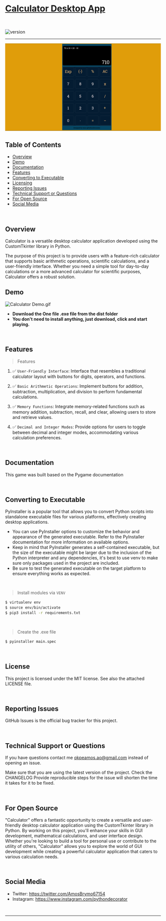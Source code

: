 # [Calculator Desktop App](https://github.com/PythonDecorator)

<br />

![version](https://img.shields.io/badge/version-1.0.0-blue.svg)

--- 
![Thumbnail.png](demo%2FThumbnail.png)
## Table of Contents

* [Overview](#overview)
* [Demo](#demo)
* [Documentation](#documentation)
* [Features](#features)
* [Converting to Executable](#converting-to-executable)
* [Licensing](#license)
* [Reporting Issues](#reporting-issues)
* [Technical Support or Questions](#technical-support-or-questions)
* [For Open Source](#For-open-source)
* [Social Media](#Social-media)

<br />

## Overview

Calculator is a versatile desktop calculator application developed using the CustomTkinter library in Python.

The purpose of this project is to provide users with a feature-rich calculator that supports basic arithmetic
operations, scientific calculations, and a user-friendly interface. Whether you need a simple tool for day-to-day
calculations or a more advanced calculator for scientific purposes, Calculator offers a robust solution.

## Demo

![Calculator Demo.gif](demo%2FCalculator%20Demo.gif)

- **Download the One file .exe file from the dist folder**
- **You don't need to install anything, just download, click and start playing.**

<br />

## Features

> Features

1. ✅ `User-Friendly Interface`: Interface that resembles a traditional calculator layout with buttons for digits,
   operators, and functions.

2. ✅ `Basic Arithmetic Operations`: Implement buttons for addition, subtraction, multiplication, and division to perform
   fundamental calculations.

3. ✅ `Memory Functions`: Integrate memory-related functions such as memory addition, subtraction, recall, and clear,
   allowing users to store and retrieve values.

4. ✅ `Decimal and Integer Modes`: Provide options for users to toggle between decimal and integer modes, accommodating
   various calculation preferences.


<br />

## Documentation

This game was built based on the Pygame documentation

<br />

## Converting to Executable

PyInstaller is a popular tool that allows you to convert Python scripts into standalone executable files for various
platforms, effectively creating desktop applications.

- You can use PyInstaller options to customize the behavior and appearance of the generated executable. Refer to the
  PyInstaller documentation for more information on available options.
- Keep in mind that PyInstaller generates a self-contained executable, but the size of the executable might be larger
  due
  to the inclusion of the Python interpreter and any dependencies, it's best to use venv to make sure only packages used
  in the
  project are included.
- Be sure to test the generated executable on the
  target platform to ensure everything works as expected.

<br />

> Install modules via `VENV`

```bash
$ virtualenv env
$ source env/bin/activate
$ pip3 install -r requirements.txt
```

<br />

> Create the .exe file

```bash
$ pyinstaller main.spec 
```

<br />

## License

This project is licensed under the MIT license. See also the attached LICENSE file.

<br />

## Reporting Issues

GitHub Issues is the official bug tracker for this project.

<br />

## Technical Support or Questions

If you have questions contact me okpeamos.ao@gmail.com instead of opening an issue.

Make sure that you are using the latest version of the project. Check the CHANGELOG
Provide reproducible steps for the issue will shorten the time it takes for it to be fixed.

<br />

## For Open Source

"Calculator" offers a fantastic opportunity to create a versatile and user-friendly desktop calculator application using
the CustomTkinter library in Python. By working on this project, you'll enhance your skills in GUI development,
mathematical calculations, and user interface design. Whether you're looking to build a tool for personal use or
contribute to the utility of others, "Calculator" allows you to explore the world of GUI development while creating a
powerful calculator application that caters to various calculation needs.

<br />

## Social Media

- Twitter: <https://twitter.com/AmosBrymo67154>
- Instagram: <https://www.instagram.com/pythondecorator>

<br />

---

